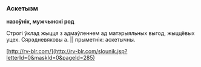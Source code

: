 ### Аскетызм
**назоўнік, мужчынскі род**

Строгі ўклад жыцця з адмаўленнем ад матэрыяльных выгод, жыццёвых уцех. Сярэдневяковы а. || прыметнік: аскетычны.

<a rel="author">[http://rv-blr.com/](http://rv-blr.com/slounik.jsp?letterId=0&maskId=0&pageId=285)</a>
